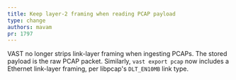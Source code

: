 ```yaml
---
title: Keep layer-2 framing when reading PCAP payload
type: change
authors: mavam
pr: 1797
---
```


VAST no longer strips link-layer framing when ingesting PCAPs. The stored
payload is the raw PCAP packet. Similarly, `vast export pcap` now includes a
Ethernet link-layer framing, per libpcap's `DLT_EN10MB` link type.
